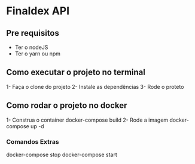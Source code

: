 # Finaldex API

## Pre requisitos
- Ter o nodeJS
- Ter o yarn ou npm

## Como executar o projeto no terminal

 1- Faça o clone do projeto
 2- Instale as dependências
 3- Rode o proteto

 ## Como rodar o projeto no docker

 1- Construa o container
 docker-compose build
 2- Rode a imagem
docker-compose up -d

### Comandos Extras
docker-compose stop
docker-compose start